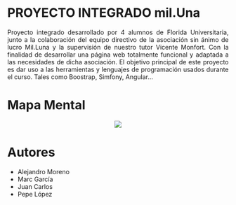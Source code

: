 

# PROYECTO INTEGRADO mil.Una

<p align="justify">Proyecto integrado desarrollado por 4 alumnos de Florida Universitaria, junto a la colaboración del equipo directivo de la asociación sin ánimo de lucro Mil.Luna y la supervisión de nuestro tutor Vicente Monfort. Con la finalidad de desarrollar una página web totalmente funcional y adaptada a las necesidades de dicha asociación. El objetivo principal de este proyecto es dar uso a las herramientas y lenguajes de programación usados durante el curso. Tales como Boostrap, Simfony, Angular...</p>

# Mapa Mental

<p align="center"><img src="https://www.queesunmapamental.com/img/mind-map-example-empathy.png"></p>


# Autores

  - Alejandro Moreno
  - Marc García
  - Juan Carlos
  - Pepe López</p>
